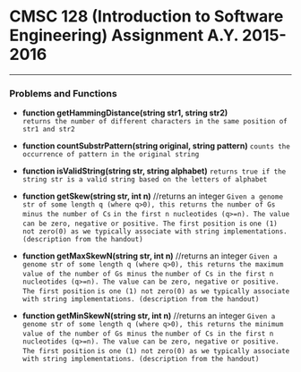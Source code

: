 # CMSC 128 (Introduction to Software Engineering) Assignment A.Y. 2015-2016

---

### Problems and Functions 

- **function getHammingDistance(string str1, string str2)**   
```returns the number of different characters in the same position of str1 and str2```

- **function countSubstrPattern(string original, string pattern)**
```counts the occurrence of pattern in the original string```

- **function isValidString(string str, string alphabet)**
```returns true if the string str is a valid string based on the letters of alphabet```

- **function getSkew(string str, int n)** //returns an integer
```Given a genome str of some length q (where q>0), this returns the number of Gs minus the number of Cs```
```in the first n nucleotides (q>=n). The value can be zero, negative or positive. The first position is```
```one (1) not zero(0) as we typically associate with string implementations. (description from the handout)```  

- **function getMaxSkewN(string str, int n)** //returns an integer
```Given a genome str of some length q (where q>0), this returns the maximum value of the number of Gs minus the```
```number of Cs in the first n nucleotides (q>=n). The value can be zero, negative or positive. The first position```
```is one (1) not zero(0) as we typically associate with string implementations. (description from the handout)```

- **function getMinSkewN(string str, int n)** //returns an integer
```Given a genome str of some length q (where q>0), this returns the minimum value of the number of Gs minus the```
```number of Cs in the first n nucleotides (q>=n). The value can be zero, negative or positive. The first position```
```is one (1) not zero(0) as we typically associate with string implementations. (description from the handout)```
